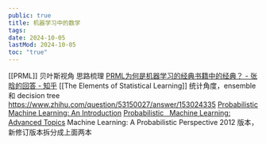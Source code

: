 ```yaml
---
public: true
title: 机器学习中的数学
tags:
date: 2024-10-05
lastMod: 2024-10-05
toc: "true"
---
```


[[PRML]] 贝叶斯视角
思路梳理 [PRML为何是机器学习的经典书籍中的经典？ - 张晗的回答 - 知乎](https://www.zhihu.com/question/35992297/answer/256560182)
[[The Elements of Statistical Learning]] 统计角度，ensemble 和 decision tree
https://www.zhihu.com/question/53150027/answer/153024335
[Probabilistic Machine Learning: An Introduction](https://probml.github.io/pml-book/book1.html)
[Probabilistic   Machine Learning: Advanced Topics](https://probml.github.io/pml-book/book2.html)
Machine Learning: A Probabilistic Perspective 2012 版本，新修订版本拆分成上面两本
